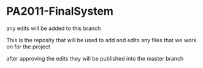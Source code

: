 # PA2011-FinalSystem
any edits will be added to this branch

This is the reposity that will be used to add and edits any files that we work on for the project

after approving the edits they will be published into the master branch
